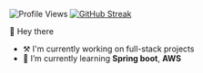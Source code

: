 ![Profile Views](https://komarev.com/ghpvc/?username=MohithChilakala&color=green)
[![GitHub Streak](https://streak-stats.demolab.com?user=MohithChilakala&theme=dark&hide_border=true&exclude_days=Tue)](https://git.io/streak-stats)

👋 Hey there
  - ⚒️ I'm currently working on full-stack projects
  - 🌱 I’m currently learning <b>Spring boot</b>, <b>AWS</b>
